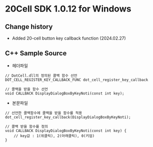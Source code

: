 # 20Cell SDK 1.0.12 for Windows

## Change history
* Added 20-cell button key callback function (2024.02.27)

## C++ Sample Source
* 헤더파일 
```
// DotCell.dll의 정의된 콜백 함수 선언
DOT_CELL_REGISTER_KEY_CALLBACK_FUNC dot_cell_register_key_callback

// 콜백을 받을 함수 선언
void CALLBACK DisplayDialogBoxByKeyNoti(const int key);
```

* 본문파일
```
// 선언한 콜백함수에 콜백을 받을 함수를 적용
dot_cell_register_key_callback(DisplayDialogBoxByKeyNoti);

// 콜백 받을 함수를 정의
void CALLBACK DisplayDialogBoxByKeyNoti(const int key) {
    // key값 : 1(위클릭), 2(아래클릭), 0(키업)
}
```
